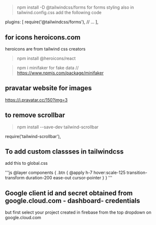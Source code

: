 # 
> npm install -D @tailwindcss/forms  for forms styling
also in tailwind.config.css add the following code

  plugins: [
    require('@tailwindcss/forms'),
    // ...
  ],

  ## for icons heroicons.com 
  heroicons are from tailwind css creators

  > npm install @heroicons/react

  > npm i minifaker
  for fake data
  // https://www.npmjs.com/package/minifaker

  ## pravatar website for images

  https://i.pravatar.cc/150?img=3

  ## to remove scrollbar

  >npm install --save-dev tailwind-scrollbar

  require('tailwind-scrollbar'),

  ## To add custom classses in tailwindcss
  add this to global.css
 
 '''js
  @layer components {
    .btn {
        @apply h-7 hover:scale-125 transition-transform duration-200 ease-out cursor-pointer
    }
}
'''

## Google client id and secret obtained from google.cloud.com - dashboard- credentials

but first select your project created in firebase from the top dropdown on google.cloud.com
